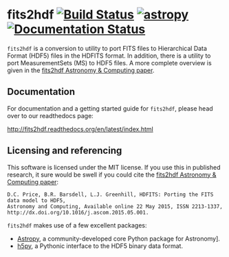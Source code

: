 fits2hdf [![Build Status](https://travis-ci.org/EiffL/fits2hdf.svg?branch=master)](https://travis-ci.org/EiffL/fits2hdf) 
[![astropy](http://img.shields.io/badge/powered%20by-AstroPy-orange.svg?style=flat)](http://www.astropy.org/)
[![Documentation Status](https://readthedocs.org/projects/fits2hdf/badge/?version=latest)](https://readthedocs.org/projects/fits2hdf/?badge=latest)
========

`fits2hdf` is a conversion to utility to port FITS files to Hierarchical Data Format (HDF5) 
files in the HDFITS format. In addition, there is a utility to port MeasurementSets (MS)
to HDF5 files. A more complete overview is given in the [fits2hdf Astronomy & Computing paper](http://www.sciencedirect.com/science/article/pii/S2213133715000554).

Documentation
-------------

For documentation and a getting started guide for `fits2hdf`, please head over to our
readthedocs page:

http://fits2hdf.readthedocs.org/en/latest/index.html

Licensing and referencing
-------------------------

This software is licensed under the MIT license. If you use this in published research, it sure
would be swell if you could cite the 
[fits2hdf Astronomy & Computing paper](http://www.sciencedirect.com/science/article/pii/S2213133715000554):

    D.C. Price, B.R. Barsdell, L.J. Greenhill, HDFITS: Porting the FITS data model to HDF5, 
    Astronomy and Computing, Available online 22 May 2015, ISSN 2213-1337, 
    http://dx.doi.org/10.1016/j.ascom.2015.05.001.
    

``fits2hdf`` makes use of a few excellent packages:
    
* [Astropy](https://www.astropy.org), a community-developed core Python package for Astronomy].
* [h5py](http://www.h5py.org/), a Pythonic interface to the HDF5 binary data format.





